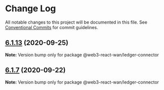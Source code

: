 # Change Log

All notable changes to this project will be documented in this file.
See [Conventional Commits](https://conventionalcommits.org) for commit guidelines.

## [6.1.13](https://github.com/codeoneline/web3-react/compare/v6.1.12...v6.1.13) (2020-09-25)

**Note:** Version bump only for package @web3-react-wan/ledger-connector





## [6.1.7](https://github.com/codeoneline/web3-react/compare/v6.1.6...v6.1.7) (2020-09-22)

**Note:** Version bump only for package @web3-react-wan/ledger-connector
